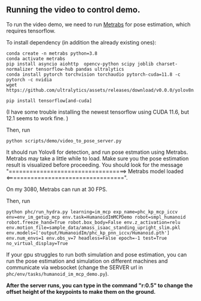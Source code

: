 ## Running the video to control demo. 

To run the video demo, we need to run [Metrabs](https://istvansarandi.com/eccv22_demo/) for pose estimation, which requires tensorflow. 


To install dependency (in addition the already existing ones):
```
conda create -n metrabs python=3.8
conda activate metrabs
pip install asyncio aiohttp  opencv-python scipy joblib charset-normalizer tensorflow-hub pandas ultralytics
conda install pytorch torchvision torchaudio pytorch-cuda=11.8 -c pytorch -c nvidia
wget https://github.com/ultralytics/assets/releases/download/v0.0.0/yolov8n.pt

pip install tensorflow[and-cuda]
```

(I have some trouble installing the newest tensorflow using CUDA 11.6, but 12.1 seems to work fine. )


Then, run 

```
python scripts/demo/video_to_pose_server.py
```

It should run Yolov8 for detection, and run pose estmation using Metrabs. Metrabs may take a little while to load. Make sure you the pose estimation result is visualized before proceeding. You should look for the message
"==================================> Metrabs model loaded <==================================". 

On my 3080, Metrabs can run at 30 FPS. 

Then, run 
```
python phc/run_hydra.py learning=im_mcp exp_name=phc_kp_mcp_iccv env=env_im_getup_mcp env.task=HumanoidImMCPDemo robot=smpl_humanoid robot.freeze_hand=True robot.box_body=False env.z_activation=relu env.motion_file=sample_data/amass_isaac_standing_upright_slim.pkl env.models=['output/HumanoidIm/phc_kp_pnn_iccv/Humanoid.pth'] env.num_envs=1 env.obs_v=7 headless=False epoch=-1 test=True no_virtual_display=True
```

If your gpu struggles to run both simulation and pose estimation, you can run the pose estimation and simulation on different machines and communicate via websocket (change the SERVER url in `phc/env/tasks/humanoid_im_mcp_demo.py`). 

**After the server runs, you can type in the command "r:0.5" to change the offset height of the keypoints to make them on the ground.**





